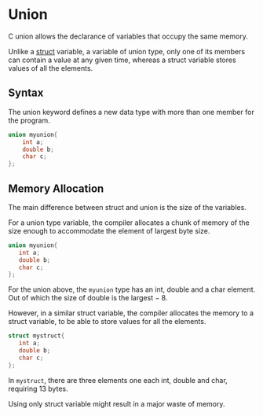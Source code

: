 # Union

C union allows the declarance of variables that occupy the same memory.

Unlike a [struct](pages/programming-languages/c/structures.md) variable, a variable of union type, only one of its members can contain a value at any given time, whereas a struct variable stores values of all the elements.


## Syntax

The union keyword defines a new data type with more than one member for the program.

```c
union myunion{
    int a;
    double b;
    char c;
};
```

## Memory Allocation

The main difference between struct and union is the size of the variables.

For a union type variable, the compiler allocates a chunk of memory of the size enough to accommodate the element of largest byte size.

```c
union myunion{
   int a;
   double b;
   char c;
};
```
For the union above, the `myunion` type has an int, double and a char element. Out of which the size of double is the largest − 8.

However, in a similar struct variable, the compiler allocates the memory to a struct variable, to be able to store values for all the elements.

```c
struct mystruct{
   int a;
   double b;
   char c;
};
```

In `mystruct`, there are three elements one each int, double and char, requiring 13 bytes.

Using only struct variable might result in a major waste of memory.